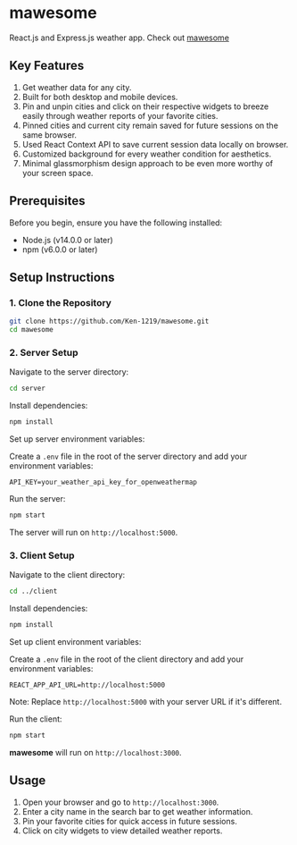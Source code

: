 # mawesome

React.js and Express.js weather app. Check out [mawesome](https://mawesome-web.vercel.app/)

## Key Features

1. Get weather data for any city.
2. Built for both desktop and mobile devices.
3. Pin and unpin cities and click on their respective widgets to breeze easily through weather reports of your favorite cities.
4. Pinned cities and current city remain saved for future sessions on the same browser.
5. Used React Context API to save current session data locally on browser.
6. Customized background for every weather condition for aesthetics.
7. Minimal glassmorphism design approach to be even more worthy of your screen space.

## Prerequisites

Before you begin, ensure you have the following installed:

* Node.js (v14.0.0 or later)
* npm (v6.0.0 or later)

## Setup Instructions

### 1. Clone the Repository

```bash
git clone https://github.com/Ken-1219/mawesome.git
cd mawesome
```

### 2. Server Setup

Navigate to the server directory:

```bash
cd server
```

Install dependencies:

```bash
npm install
```

Set up server environment variables:

Create a `.env` file in the root of the server directory and add your environment variables:

```
API_KEY=your_weather_api_key_for_openweathermap
```

Run the server:

```bash
npm start
```

The server will run on `http://localhost:5000`.

### 3. Client Setup

Navigate to the client directory:

```bash
cd ../client
```

Install dependencies:

```bash
npm install
```

Set up client environment variables:

Create a `.env` file in the root of the client directory and add your environment variables:

```
REACT_APP_API_URL=http://localhost:5000
```

Note: Replace `http://localhost:5000` with your server URL if it's different.

Run the client:

```bash
npm start
```

**mawesome** will run on `http://localhost:3000`.

## Usage

1. Open your browser and go to `http://localhost:3000`.
2. Enter a city name in the search bar to get weather information.
3. Pin your favorite cities for quick access in future sessions.
4. Click on city widgets to view detailed weather reports.

